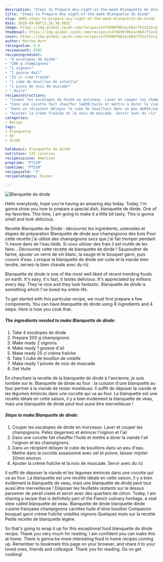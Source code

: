 ```yaml
---
description: "Steps to Prepare Any-night-of-the-week Blanquette de dinde"
title: "Steps to Prepare Any-night-of-the-week Blanquette de dinde"
slug: 3685-steps-to-prepare-any-night-of-the-week-blanquette-de-dinde
date: 2020-09-08T11:26:38.583Z
image: https://img-global.cpcdn.com/recipes/e37d49978b2ac66d/751x532cq70/blanquette-de-dinde-photo-principale-de-la-recette.jpg
thumbnail: https://img-global.cpcdn.com/recipes/e37d49978b2ac66d/751x532cq70/blanquette-de-dinde-photo-principale-de-la-recette.jpg
cover: https://img-global.cpcdn.com/recipes/e37d49978b2ac66d/751x532cq70/blanquette-de-dinde-photo-principale-de-la-recette.jpg
author: Martha Hart
ratingvalue: 4.8
reviewcount: 8381
recipeingredient:
- "4 escalopes de dinde"
- "200 g champignons"
- "2 oignons"
- "1 gousse dail"
- "25 cl crme frache"
- "1 cube de bouillon de volaille"
- "1 pince de noix de muscade"
- " Huile"
recipeinstructions:
- "Couper les escalopes de dinde en morceaux. Laver et couper les champignons. Pelez degermez et émincer l&#39;oignon et l&#39;ail"
- "Dans une cocotte fait chauffer l&#39;huile et mettre à dorer la viande l&#39;ail l&#39;oignon et les champignons."
- "Dans un récipient delayer le cube de bouillons dans un peu d&#39;eau. Mettre dans la cocotte assaisonné avec sel et poivre, laisser mijoter 20min environ."
- "Ajouter la crème fraîche et la noix de muscade. Servir avec du riz"
categories:
- Recipe
tags:
- blanquette
- de
- dinde

katakunci: blanquette de dinde 
nutrition: 135 calories
recipecuisine: American
preptime: "PT21M"
cooktime: "PT52M"
recipeyield: "3"
recipecategory: Dinner

---
```



![Blanquette de dinde](https://img-global.cpcdn.com/recipes/e37d49978b2ac66d/751x532cq70/blanquette-de-dinde-photo-principale-de-la-recette.jpg)

Hello everybody, hope you're having an amazing day today. Today, I'm gonna show you how to prepare a special dish, blanquette de dinde. One of my favorites. This time, I am going to make it a little bit tasty. This is gonna smell and look delicious.

Recette Blanquette de Dinde : découvrez les ingrédients, ustensiles et étapes de préparation Blanquette de dinde aux champignons des bois Pour cette recette j&#39;ai utilisé des champignons secs que j&#39;ai fait tremper pendant ½ heure dans de l&#39;eau tiède. Si vous utiliser des frais il est inutile de les faire… Découvrez cette recette de blanquette de dinde ! Saupoudrer de farine, ajouter un verre de vin blanc, la sauge et le bouquet garni, puis couvrir d&#39;eau. Lorsque la blanquette de dinde est cuite et la viande bien tendre, servez-la bien chaude avec du riz.

Blanquette de dinde is one of the most well liked of recent trending foods on earth. It's easy, it's fast, it tastes delicious. It's appreciated by millions every day. They're nice and they look fantastic. Blanquette de dinde is something which I've loved my entire life.


To get started with this particular recipe, we must first prepare a few components. You can have blanquette de dinde using 8 ingredients and 4 steps. Here is how you cook that.

<!--inarticleads1-->

##### The ingredients needed to make Blanquette de dinde:

1. Take 4 escalopes de dinde
1. Prepare 200 g champignons
1. Make ready 2 oignons
1. Make ready 1 gousse d&#39;ail
1. Make ready 25 cl crème fraîche
1. Take 1 cube de bouillon de volaille
1. Make ready 1 pincée de noix de muscade
1. Get  Huile


En cherchant la recette de la blanquette de dinde à l&#39;ancienne, je suis tombée sur le. Blanquette de dinde au four : la cuisson d&#39;une blanquette au four permet à la viande de rester moelleuse. Il suffit de déposer la viande et les légumes émincés dans une cocotte qui va au four. La blanquette est une recette idéale en cette saison, il y a bien évidement la blanquette de veau, mais une blanquette de dinde peut tout aussi être merveilleuse ! 

<!--inarticleads2-->

##### Steps to make Blanquette de dinde:

1. Couper les escalopes de dinde en morceaux. Laver et couper les champignons. Pelez degermez et émincer l&#39;oignon et l&#39;ail
1. Dans une cocotte fait chauffer l&#39;huile et mettre à dorer la viande l&#39;ail l&#39;oignon et les champignons.
1. Dans un récipient delayer le cube de bouillons dans un peu d&#39;eau. Mettre dans la cocotte assaisonné avec sel et poivre, laisser mijoter 20min environ.
1. Ajouter la crème fraîche et la noix de muscade. Servir avec du riz


Il suffit de déposer la viande et les légumes émincés dans une cocotte qui va au four. La blanquette est une recette idéale en cette saison, il y a bien évidement la blanquette de veau, mais une blanquette de dinde peut tout aussi être merveilleuse ! Disposer les feuilletés restants sur le dessus parsemer de persil ciselé et servir avec des quartiers de citron. Today, I am sharing a recipe that is definitely part of the French culinary heritage, a veal stew called blanquette de veau. Blanquette de dinde blanquette dinde cuisine française champignons carottes huile d&#39;olive bouillon Companion bouquet garni crème fraîche volailles oignons Quelques mots sur la recette Petite recette de blanquette légère. 

So that's going to wrap it up for this exceptional food blanquette de dinde recipe. Thank you very much for reading. I am confident you can make this at home. There is gonna be more interesting food in home recipes coming up. Remember to bookmark this page on your browser, and share it to your loved ones, friends and colleague. Thank you for reading. Go on get cooking!
